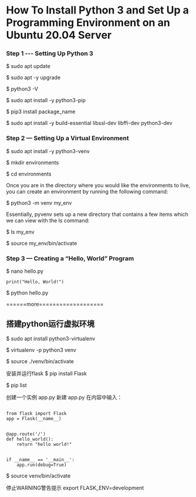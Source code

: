 
# How To Install Python 3 and Set Up a Programming Environment on an Ubuntu 20.04 Server

### Step 1 --- Setting Up Python 3


$ sudo apt update

$ sudo apt -y upgrade

$ python3 -V

$ sudo apt install -y python3-pip

$ pip3 install package_name

$ sudo apt install -y build-essential libssl-dev libffi-dev python3-dev


### Step 2 — Setting Up a Virtual Environment

$ sudo apt install -y python3-venv

$ mkdir environments

$ cd environments

Once you are in the directory where you would like the environments to live, you can create an environment by running the following command:

$ python3 -m venv my_env

Essentially, pyvenv sets up a new directory that contains a few items which we can view with the ls command:

$ ls my_env

$ source my_env/bin/activate

### Step 3 — Creating a “Hello, World” Program

$ nano hello.py

```
print("Hello, World!")
```

$ python hello.py

======more===================

## 搭建python运行虚拟环境


$ sudo apt install python3-virtualenv

$ virtualenv -p python3 venv

$ source ./venv/bin/activate

安装并运行flask
$ pip install Flask

$ pip list

创建一个实例 app.py
新建 app.py 在内容中输入：

```

from flask import Flask
app = Flask(__name__)


@app.route('/')
def hello_world():
    return "hello world!"


if __name__ == '__main__':
    app.run(debug=True)

```

$ source venv/bin/activate

停止WARNING警告提示
export FLASK_ENV=development

